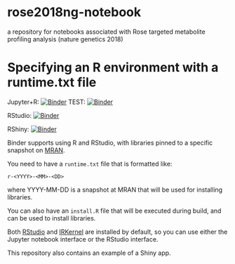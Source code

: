 # rose2018ng-notebook

a repository for notebooks associated with Rose targeted metabolite profiling analysis (nature genetics 2018)

# Specifying an R environment with a runtime.txt file

Jupyter+R: [![Binder](http://mybinder.org/badge.svg)](http://beta.mybinder.org/v2/gh/proccaserra/rose2018ng-notebook/master?filepath=rose-metabolites-analysis.ipynb)
TEST: [![Binder](https://mybinder.org/badge.svg)](https://mybinder.org/v2/gh/ISA-tools/dtp-isa-exercises/master?filepath=exercise.ipynb)

RStudio: [![Binder](http://mybinder.org/badge.svg)](http://beta.mybinder.org/v2/gh/proccaserra/rose2018ng-notebook/master?urlpath=rstudio)

RShiny: [![Binder](http://mybinder.org/badge.svg)](http://beta.mybinder.org/v2/gh/proccaserra/rose2018ng-notebook/master?urlpath=shiny/)

Binder supports using R and RStudio, with libraries pinned to a specific
snapshot on [MRAN](https://mran.microsoft.com/documents/rro/reproducibility).

You need to have a `runtime.txt` file that is formatted like:

```
r-<YYYY>-<MM>-<DD>
```

where YYYY-MM-DD is a snapshot at MRAN that will be used for installing
libraries.

You can also have an `install.R` file that will be executed during build,
and can be used to install libraries.

Both [RStudio](https://www.rstudio.com/) and [IRKernel](https://irkernel.github.io/)
are installed by default, so you can use either the Jupyter notebook interface or
the RStudio interface.

This repository also contains an example of a Shiny app.

